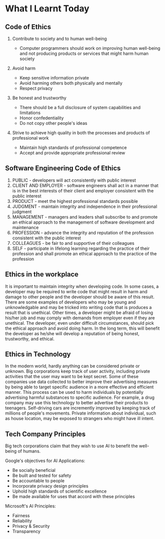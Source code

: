 # What I Learnt Today

## Code of Ethics

1. Contribute to society and to human well-being
    - Computer programmers should work on improving human well-being and not producing products or services that might harm human society

2. Avoid harm
    - Keep sensitive information private
    - Avoid harming others both physically and mentally
    - Respect privacy

3. Be honest and trustworthy
    - There should be a full disclosure of system capabilities and limitations
    - Honor confedentiality
    - Do not copy other people's ideas

4. Strive to achieve high quality in both the processes and products of professional work
    - Maintain high standards of professional competence
    - Accept and provide appropriate professional review

## Software Engineering Code of Ethics

1. PUBLIC - developers will act consistently with public interest
2. CLIENT AND EMPLOYER - software engineers shall act in a manner that is in the best interests of their client and employer consistent with the public interest
3. PRODUCT - meet the highest professional standards possible
4. JUDGMENT - maintain integrity and independence in their professional judgment
5. MANAGEMENT - managers and leaders shall subscribe to and promote an ethical approach to the management of software development and maintenance
6. PROFESSION  -  advance the integrity and reputation of the profession consistent with the public interest
7. COLLEAGUES  -  be fair to and supportive of their colleagues
8. SELF - participate in lifelong learning regarding the practice of their profession and shall promote an ethical approach to the practice of the profession

## Ethics in the workplace

It is important to maintain integrity when developing code. In some cases, a developer may be required to write code that might result in harm and damage to other people and the developer should be aware of this result. There are some examples of developers who may be young and unknowledgable and may be tricked into writing code that is produces a result that is unethical. Other times, a developer might be afraid of losing his/her job and may comply with demands from employer even if they are unethical. The developer, even under difficult circumstances, should pick the ethical approach and avoid doing harm. In the long term, this will benefit the developer as he/she will develop a reputation of being honest, trustworthy, and ethical.

## Ethics in Technology

In the modern world, hardly anything can be considered private or unknown. Big corporations keep track of user activity, including private activities that the user may want to be kept secret. Some of these companies use data collected to better improve their advertising measures by being able to target specific audience in a more effective and efficient manner. This process can be used to harm individuals by potentially advertising harmful substances to specific audience. For example, a drug company may use this technology to better advertise their products to teenagers. Self-driving cars are incremently improved by keeping track of millions of people's movements. Private information about individual, such as house location, may be exposed to strangers who might have ill intent.

## Tech Company Principles

Big tech corporations claim that they wish to use AI to benefit the well-being of humans. 

Google's objectives for AI Applications:

- Be socially beneficial
- Be built and tested for safety
- Be accountable to people
- Incorporate privacy design principles
- Uphold high standards of scientific excellence
- Be made available for uses that accord with these principles

Microsoft's AI Principles:

- Fairness
- Reliability
- Privacy & Security
- Transparency
